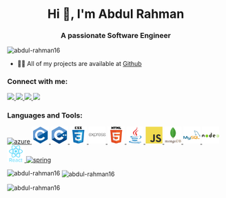 <h1 align="center">Hi 👋, I'm Abdul Rahman</h1>
<h3 align="center">A passionate Software Engineer</h3>

<p align="left"> <img src="https://komarev.com/ghpvc/?username=abdul-rahman16&label=Profile%20views&color=0e75b6&style=flat" alt="abdul-rahman16" /> </p>

- 👨‍💻 All of my projects are available at [Github](Github)

<h3 align="left">Connect with me:</h3>
<p align="left">
<a href="https://linkedin.com/in/shaik-abdul-rahman">
  <img src="https://img.shields.io/badge/LinkedIn-0077B5?style=for-the-badge&logo=linkedin&logoColor=white"/> 
</a>
<a href="https://www.leetcode.com/abdul_rahman733">
 <img src="https://img.shields.io/badge/Leetcode-orange?style=for-the-badge&logo=leetcode&logoColor=black"/>
</a>
  <a href="https://www.hackerrank.com/profile/Rahman124">
<img src="https://img.shields.io/badge/Hackerank-1DA1F2?style=for-the-badge&logo=hackerank&logoColor=white"/>
</a>

<a href="https://auth.geeksforgeeks.org/user/ahmedmostaq777">
  <img src="https://img.shields.io/badge/GeeksForGeeks-E4405F?style=for-the-badge&logo=geeksforgeeks&logoColor=white"/>
</a>

<h3 align="left">Languages and Tools:</h3>
<p align="left"> <a href="https://azure.microsoft.com/en-in/" target="_blank" rel="noreferrer"> <img src="https://www.vectorlogo.zone/logos/microsoft_azure/microsoft_azure-icon.svg" alt="azure" width="40" height="40"/> </a> <a href="https://www.cprogramming.com/" target="_blank" rel="noreferrer"> <img src="https://raw.githubusercontent.com/devicons/devicon/master/icons/c/c-original.svg" alt="c" width="40" height="40"/> </a> <a href="https://www.w3schools.com/cpp/" target="_blank" rel="noreferrer"> <img src="https://raw.githubusercontent.com/devicons/devicon/master/icons/cplusplus/cplusplus-original.svg" alt="cplusplus" width="40" height="40"/> </a> <a href="https://www.w3schools.com/css/" target="_blank" rel="noreferrer"> <img src="https://raw.githubusercontent.com/devicons/devicon/master/icons/css3/css3-original-wordmark.svg" alt="css3" width="40" height="40"/> </a> <a href="https://expressjs.com" target="_blank" rel="noreferrer"> <img src="https://raw.githubusercontent.com/devicons/devicon/master/icons/express/express-original-wordmark.svg" alt="express" width="40" height="40"/> </a> <a href="https://www.w3.org/html/" target="_blank" rel="noreferrer"> <img src="https://raw.githubusercontent.com/devicons/devicon/master/icons/html5/html5-original-wordmark.svg" alt="html5" width="40" height="40"/> </a> <a href="https://www.java.com" target="_blank" rel="noreferrer"> <img src="https://raw.githubusercontent.com/devicons/devicon/master/icons/java/java-original.svg" alt="java" width="40" height="40"/> </a> <a href="https://developer.mozilla.org/en-US/docs/Web/JavaScript" target="_blank" rel="noreferrer"> <img src="https://raw.githubusercontent.com/devicons/devicon/master/icons/javascript/javascript-original.svg" alt="javascript" width="40" height="40"/> </a> <a href="https://www.mongodb.com/" target="_blank" rel="noreferrer"> <img src="https://raw.githubusercontent.com/devicons/devicon/master/icons/mongodb/mongodb-original-wordmark.svg" alt="mongodb" width="40" height="40"/> </a> <a href="https://www.mysql.com/" target="_blank" rel="noreferrer"> <img src="https://raw.githubusercontent.com/devicons/devicon/master/icons/mysql/mysql-original-wordmark.svg" alt="mysql" width="40" height="40"/> </a> <a href="https://nodejs.org" target="_blank" rel="noreferrer"> <img src="https://raw.githubusercontent.com/devicons/devicon/master/icons/nodejs/nodejs-original-wordmark.svg" alt="nodejs" width="40" height="40"/> </a> <a href="https://reactjs.org/" target="_blank" rel="noreferrer"> <img src="https://raw.githubusercontent.com/devicons/devicon/master/icons/react/react-original-wordmark.svg" alt="react" width="40" height="40"/> </a> <a href="https://spring.io/" target="_blank" rel="noreferrer"> <img src="https://www.vectorlogo.zone/logos/springio/springio-icon.svg" alt="spring" width="40" height="40"/> </a> </p>

<p><img align="left" src="https://github-readme-stats.vercel.app/api/top-langs?username=abdul-rahman16&show_icons=true&locale=en&layout=compact" alt="abdul-rahman16" /></p>

<p>&nbsp;<img align="center" src="https://github-readme-stats.vercel.app/api?username=abdul-rahman16&show_icons=true&locale=en" alt="abdul-rahman16" /></p>

<p><img align="center" src="https://github-readme-streak-stats.herokuapp.com/?user=abdul-rahman16&" alt="abdul-rahman16" /></p>

